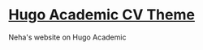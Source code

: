# [Hugo Academic CV Theme](https://github.com/HugoBlox/theme-academic-cv)
Neha's website on Hugo Academic


<!--START_SECTION:news-->
<!--END_SECTION:news-->
